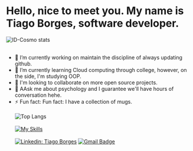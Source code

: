 # Hello, nice to meet you. My name is Tiago Borges, software developer.

![ID-Cosmo stats](https://github-readme-stats.vercel.app/api?username=ID-Cosmo&show_icons=true)
<br><br>
- 🔭 I’m currently working on maintain the discipline of always updating github.
- 🌱 I’m currently learning Cloud computing through college, however, on the side, I'm studying OOP.
- 👯 I'm looking to collaborate on more open source projects.
- 💬 AAsk me about psychology and I guarantee we'll have hours of conversation hehe.
- ⚡ Fun fact: Fun fact: I have a collection of mugs.
<br><br>
![Top Langs](https://github-readme-stats.vercel.app/api/top-langs/?username=ID-Cosmo&layout=compact)
<br><br>
[![My Skills](https://skillicons.dev/icons?i=python,js,html,css,c)](https://skillicons.dev)
<br><br>
[![Linkedin: Tiago Borges](https://img.shields.io/badge/-TiagoBorges-blue?style=flat-square&logo=Linkedin&logoColor=white&link={www.linkedin.com/in/tiago-borges-4b1a77245}/)]({www.linkedin.com/in/tiago-borges-4b1a77245})
[![Gmail Badge](https://img.shields.io/badge/-t.i.borges.ll@gmail.com-006bed?style=flat-square&logo=Gmail&logoColor=white&link=mailto:{t.i.borges.ll@gmail.com})](mailto:{t.i.borges.ll@gmail.com})
